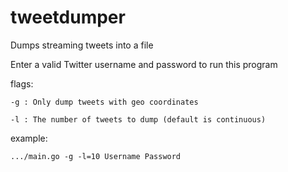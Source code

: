 tweetdumper
===========

Dumps streaming tweets into a file

Enter a valid Twitter username and password to run this program

flags:

	-g : Only dump tweets with geo coordinates

	-l : The number of tweets to dump (default is continuous)

example:

	.../main.go -g -l=10 Username Password

